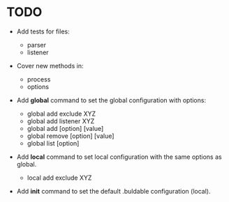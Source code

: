 # TODO

- Add tests for files:
  - parser
  - listener
- Cover new methods in:

  - process
  - options

- Add **global** command to set the global configuration with options:
  - global add exclude XYZ
  - global add listener XYZ
  - global add [option] [value]
  - global remove [option] [value]
  - global list [option]

- Add **local** command to set local configuration with the same options as global.
  - local add exclude XYZ

- Add **init** command to set the default .buldable configuration (local).
